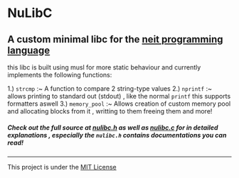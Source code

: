 # NuLibC
## A custom minimal libc for the [neit programming language](https://oxumlabs.github.io/nsite)

this libc is built using musl for more static behaviour and currently implements the following functions:

1.) ``strcmp`` :~ A function to compare 2 string-type values
2.) ``nprintf`` :~ allows printing to standard out (stdout) , like the normal ``printf`` this supports formatters aswell
3.) ``memory_pool`` :~ Allows creation of custom memory pool and allocating blocks from it , writting to them freeing them and more!

##### Check out the full source at [nulibc.h](nulibc.h) as well as [nulibc.c](nulibc.c) for in detailed explanations , especially the ``nulibc.h`` contains documentations you can read!
---
This project is under the [MIT License](LICENSE)